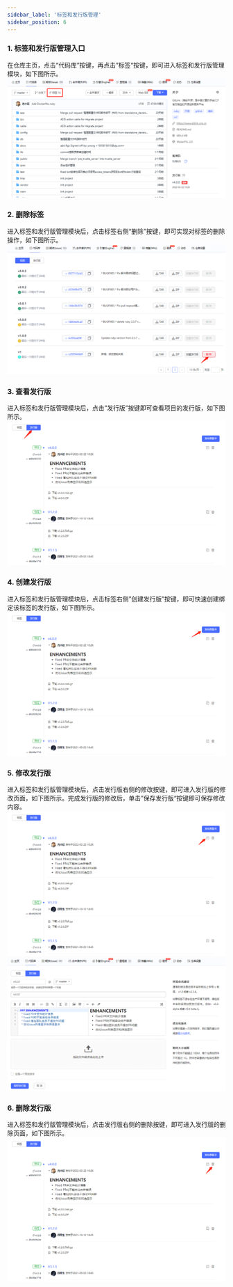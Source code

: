 ```yaml
---
sidebar_label: '标签和发行版管理'   
sidebar_position: 6   
---
```

### **1. 标签和发行版管理入口**
在仓库主页，点击“代码库”按键，再点击”标签“按键，即可进入标签和发行版管理模块，如下图所示。
![](../../static/img/代码库管理/标签和发行版管理/标签和发行版管理入口.png)<br/>
  
### **2. 删除标签**
进入标签和发行版管理模块后，点击标签右侧“删除”按键，即可实现对标签的删除操作，如下图所示。
![](../../static/img/代码库管理/标签和发行版管理/删除标签.png)<br/>

### **3. 查看发行版**
进入标签和发行版管理模块后，点击”发行版”按键即可查看项目的发行版，如下图所示。
![](../../static/img/代码库管理/标签和发行版管理/查看发行版.png)<br/>
   
### **4. 创建发行版**
进入标签和发行版管理模块后，点击标签右侧”创建发行版”按键，即可快速创建绑定该标签的发行版，如下图所示。
![](../../static/img/代码库管理/标签和发行版管理/发布新版本.png)<br/>
  
### **5. 修改发行版**
进入标签和发行版管理模块后，点击发行版右侧的修改按键，即可进入发行版的修改页面，如下图所示。完成发行版的修改后，单击”保存发行版“按键即可保存修改内容。
![](../../static/img/代码库管理/标签和发行版管理/修改发行版.png)<br/>
![](../../static/img/代码库管理/标签和发行版管理/发行版修改页面.png)<br/>
  
### **6. 删除发行版**
进入标签和发行版管理模块后，点击发行版右侧的删除按键，即可进入发行版的删除页面，如下图所示。
![](../../static/img/代码库管理/标签和发行版管理/删除发行版.png)<br/>
  